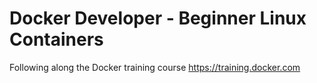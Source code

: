 # Docker Developer - Beginner Linux Containers

Following along the Docker training course https://training.docker.com




